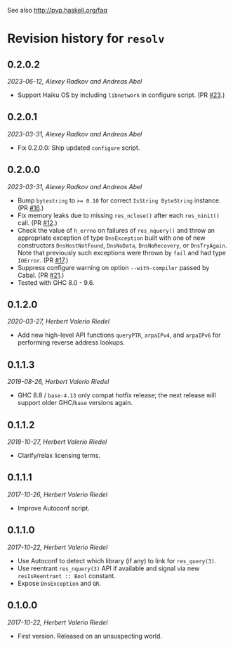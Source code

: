 See also http://pvp.haskell.org/faq

# Revision history for `resolv`

## 0.2.0.2

_2023-06-12, Alexey Radkov and Andreas Abel_

* Support Haiku OS by including `libnetwork` in configure script.
  (PR [#23](https://github.com/haskell-hvr/resolv/pull/23).)

## 0.2.0.1

_2023-03-31, Alexey Radkov and Andreas Abel_

* Fix 0.2.0.0: Ship updated `configure` script.

## 0.2.0.0

_2023-03-31, Alexey Radkov and Andreas Abel_

* Bump `bytestring` to `>= 0.10` for correct `IsString ByteString` instance.
  (PR [#16](https://github.com/haskell-hvr/resolv/pull/16).)
* Fix memory leaks due to missing `res_nclose()` after each `res_ninit()` call.
  (PR [#12](https://github.com/haskell-hvr/resolv/pull/12).)
* Check the value of `h_errno` on failures of `res_nquery()` and throw an
  appropriate exception of type `DnsException` built with one of new
  constructors `DnsHostNotFound`, `DnsNoData`, `DnsNoRecovery`, or `DnsTryAgain`.
  Note that previously such exceptions were thrown by `fail` and had type `IOError`.
  (PR [#17](https://github.com/haskell-hvr/resolv/pull/17).)
* Suppress configure warning on option `--with-compiler` passed by Cabal.
  (PR [#21](https://github.com/haskell-hvr/resolv/pull/21).)
* Tested with GHC 8.0 - 9.6.

## 0.1.2.0

_2020-03-27, Herbert Valerio Riedel_

* Add new high-level API functions `queryPTR`, `arpaIPv4`, and
  `arpaIPv6` for performing reverse address lookups.

## 0.1.1.3

_2019-08-26, Herbert Valerio Riedel_

* GHC 8.8 / `base-4.13` only compat hotfix release; the next release will support
  older GHC/`base` versions again.

## 0.1.1.2

_2018-10-27, Herbert Valerio Riedel_

* Clarify/relax licensing terms.

## 0.1.1.1

_2017-10-26, Herbert Valerio Riedel_

* Improve Autoconf script.

## 0.1.1.0

_2017-10-22, Herbert Valerio Riedel_

* Use Autoconf to detect which library (if any) to link for `res_query(3)`.
* Use reentrant `res_nquery(3)` API if available and signal via new `resIsReentrant :: Bool` constant.
* Expose `DnsException` and `QR`.

## 0.1.0.0

_2017-10-22, Herbert Valerio Riedel_

* First version. Released on an unsuspecting world.
